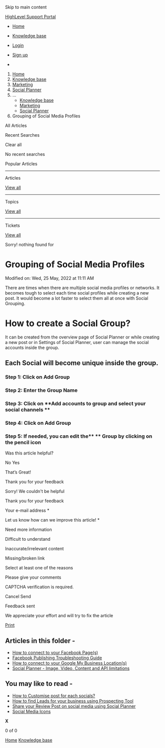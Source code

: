 Skip to main content

[ HighLevel Support Portal ](https://help.gohighlevel.com)

  * [ Home ](/support/home)
  * [ Knowledge base ](/support/solutions)

  * [Login](/support/login)
  * [Sign up](/support/signup)
  * 

  1. [Home](/support/home)
  2. [Knowledge base](/support/solutions)
  3. [Marketing](/support/solutions/48000449565)
  4. [Social Planner](/support/solutions/folders/48000684282)
  5. ... 
     * [Knowledge base](/support/solutions)
     * [Marketing](/support/solutions/48000449565)
     * [Social Planner](/support/solutions/folders/48000684282)
  6. Grouping of Social Media Profiles

All  Articles 

Recent Searches

Clear all

No recent searches

Popular Articles

* * *

Articles

[View all](/support/search/solutions)

* * *

Topics

[View all](/support/search/topics)

* * *

Tickets

[View all](/support/search/tickets)

Sorry! nothing found for   

# Grouping of Social Media Profiles

Modified on: Wed, 25 May, 2022 at 11:11 AM

There are times when there are multiple social media profiles or networks. It becomes tough to select each time social profiles while creating a new post. It would become a lot faster to select them all at once with Social Grouping. 

# **How to create a Social Group?**

It can be created from the overview page of Social Planner or while creating a new post or in Settings of Social Planner, user can manage the social accounts inside the group. 

## Each Social will become unique inside the group.

### **Step 1:** Click on **Add Group**

### **Step 2:** Enter the Group Name

### **Step 3:** Click on **Add accounts to group  **and**  select your social channels **

### **Step 4:** Click on **Add Group**

### **Step 5:** If needed, you can **edit** the** ** Group by clicking on the **pencil icon**

Was this article helpful?

No  Yes 

That’s Great!

Thank you for your feedback

Sorry! We couldn't be helpful

Thank you for your feedback

Your e-mail address *

Let us know how can we improve this article! *

Need more information 

Difficult to understand 

Inaccurate/irrelevant content 

Missing/broken link 

Select at least one of the reasons 

Please give your comments 

CAPTCHA verification is required. 

Cancel  Send 

Feedback sent

We appreciate your effort and will try to fix the article

[Print](javascript:print\(\))

## Articles in this folder -

  * [How to connect to your Facebook Page(s)](/support/solutions/articles/48001210327-how-to-connect-to-your-facebook-page-s-)
  * [Facebook Publishing Troubleshooting Guide](/support/solutions/articles/48001210328-facebook-publishing-troubleshooting-guide)
  * [How to connect to your Google My Business Location(s)](/support/solutions/articles/48001210325-how-to-connect-to-your-google-my-business-location-s-)
  * [Social Planner - Image, Video, Content and API limitations](/support/solutions/articles/48001210585-social-planner-image-video-content-and-api-limitations)

## You may like to read -

  * [How to Customise post for each socials?](/support/solutions/articles/155000000624-how-to-customise-post-for-each-socials-)
  * [How to find Leads for your business using Prospecting Tool](/support/solutions/articles/155000003170-how-to-find-leads-for-your-business-using-prospecting-tool)
  * [Share your Review Post on social media using Social Planner](/support/solutions/articles/155000001620-share-your-review-post-on-social-media-using-social-planner)
  * [Social Media Icons](/support/solutions/articles/155000001313-social-media-icons)

**X**

0 of 0 []()

[Home](/support/home) [Knowledge base](/support/solutions)
